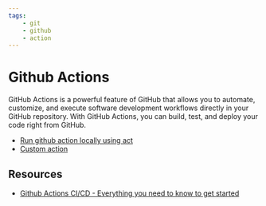 ```yaml
---
tags:
    - git
    - github
    - action
---
```


# Github Actions

GitHub Actions is a powerful feature of GitHub that allows you to automate, customize, and execute software development workflows directly in your GitHub repository. With GitHub Actions, you can build, test, and deploy your code right from GitHub.

- [Run github action locally using act](github_action_run_local.md)
- [Custom action](github_action_using_custom_actions.md)

## Resources 
- [Github Actions CI/CD - Everything you need to know to get started](https://youtu.be/mFFXuXjVgkU)